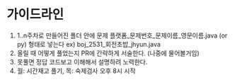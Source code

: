 # 가이드라인
1. 1..n주차로 만들어진 폴더 안에 문제 플랫폼_문제번호_문제이름_영문이름.java (or py) 형태로 넣는다 ex) boj_2531_회전초밥_jhyun.java
2. 올릴 때 어떻게 풀었는지 PR에 간략하게 서술한다. (나중에 물어볼거임)
3. 못풀면 정답 코드보고 이해해서 설명하려 노력한다.
4. 월: 시간재고 풀기, 목: 숙제검사 오후 8시 시작
